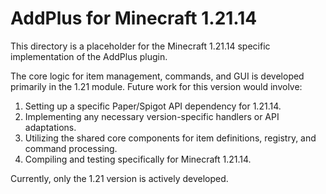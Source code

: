# AddPlus for Minecraft 1.21.14

This directory is a placeholder for the Minecraft 1.21.14 specific implementation of the AddPlus plugin.

The core logic for item management, commands, and GUI is developed primarily in the 1.21 module. Future work for this version would involve:
1. Setting up a specific Paper/Spigot API dependency for 1.21.14.
2. Implementing any necessary version-specific handlers or API adaptations.
3. Utilizing the shared core components for item definitions, registry, and command processing.
4. Compiling and testing specifically for Minecraft 1.21.14.

Currently, only the 1.21 version is actively developed.
